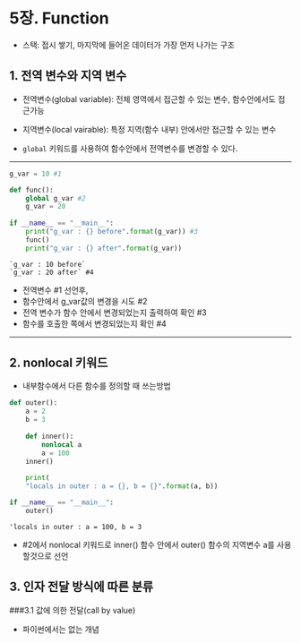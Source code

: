 # 5장. Function
- 스택: 접시 쌓기, 마지막에 들어온 데이터가 가장 먼저 나가는 구조

## 1. 전역 변수와 지역 변수
- 전역변수(global variable): 전체 영역에서 접근할 수 있는 변수, 함수안에서도 접근가능
- 지역변수(local vairable): 특정 지역(함수 내부) 안에서만 접근할 수 있는 변수


- `global` 키워드를 사용하여 함수안에서 전역변수를 변경할 수 있다.
---
```python
g_var = 10 #1

def func():
    global g_var #2
    g_var = 20
    
if __name__ == "__main__":
    print("g_var : {} before".format(g_var)) #3
    func()
    print("g_var : {} after".format(g_var))
```
    `g_var : 10 before`
    `g_var : 20 after` #4

- 전역변수 #1 선언후, 
- 함수안에서 g_var값의 변경을 시도 #2
- 전역 변수가 함수 안에서 변경되었는지 출력하여 확인 #3
- 함수를 호출한 쪽에서 변경되었는지 확인 #4
---


## 2. nonlocal 키워드
- 내부함수에서 다른 함수를 정의할 때 쓰는방법

```python
def outer():
    a = 2
    b = 3
    
    def inner():
        nonlocal a
        a = 100
    inner()
    
    print(
    "locals in outer : a = {}, b = {}".format(a, b))

if __name__ == "__main__":
    outer()
```

    'locals in outer : a = 100, b = 3
    
- #2에서 nonlocal 키워드로 inner() 함수 안에서 outer() 함수의 지역변수 a를 사용할것으로 선언


## 3. 인자 전달 방식에 따른 분류

###3.1 값에 의한 전달(call by value) 
- 파이썬에서는 없는 개념


